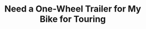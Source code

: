---
layout: community
category: community
title: "Need a One-Wheel Trailer for My Bike for Touring"
description: " I’m thinking of buying a one wheeled trailer for my bike. What are your suggestions?  That's the general idea of trailers. I’ve watched a lot of top 5 you tube videos but never had one."
isTopLevel: false
isSingleLevel: false
isArticle: false
datePublished: 2022-06-23 08:01:00 +0300
dateModified: 2022-06-23 08:01:00 +0300
published: false
---